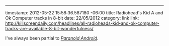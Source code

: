 --- 
timestamp: 2012-05-22 15:58:36.587180 -06:00
title: Radiohead's Kid A and Ok Computer tracks in 8-bit
date: 22/05/2012
category: link
link: http://killscreendaily.com/headlines/all-radioheads-kid-and-ok-computer-tracks-are-available-8-bit-wonderfulness/

I've always been partial to *[Paranoid Android](http://www.youtube.com/watch?feature=player_embedded&v=YxLnu4PhQNQ "Paranoid Android")*.

